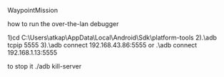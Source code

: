 WaypointMission

how to run the over-the-lan debugger 

1)cd C:\Users\atkap\AppData\Local\Android\Sdk\platform-tools
2).\adb tcpip 5555
3).\adb connect 192.168.43.86:5555 or .\adb connect 192.168.1.13:5555

to stop it
./adb kill-server